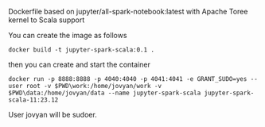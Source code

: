 Dockerfile based on jupyter/all-spark-notebook:latest with Apache Toree kernel to Scala support

You can create the image as follows

```
docker build -t jupyter-spark-scala:0.1 .
```

then you can create and start the container

```
docker run -p 8888:8888 -p 4040:4040 -p 4041:4041 -e GRANT_SUDO=yes --user root -v $PWD\work:/home/jovyan/work -v $PWD\data:/home/jovyan/data --name jupyter-spark-scala jupyter-spark-scala-11:23.12  
```

User jovyan will be sudoer.
